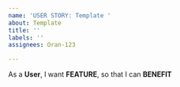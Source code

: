 ```yaml
---
name: 'USER STORY: Template '
about: Template
title: ''
labels: ''
assignees: Oran-123

---
```


As a **User**, I want **FEATURE**, so that I can **BENEFIT**
